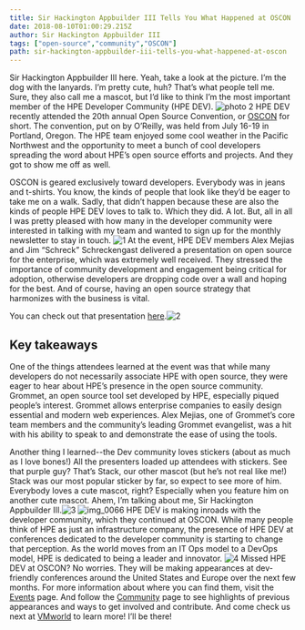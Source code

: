 ```yaml
---
title: Sir Hackington Appbuilder III Tells You What Happened at OSCON
date: 2018-08-10T01:00:29.215Z
author: Sir Hackington Appbuilder III 
tags: ["open-source","community","OSCON"]
path: sir-hackington-appbuilder-iii-tells-you-what-happened-at-oscon
---
```

Sir Hackington Appbuilder III here. Yeah, take a look at the picture. I’m the dog with the lanyards. I’m pretty cute, huh? That’s what people tell me. Sure, they also call me a mascot, but I’d like to think I’m the most important member of the HPE Developer Community (HPE DEV). ![photo 2](/uploads/media/2018/8/photo-2-1533863198104.JPG)
HPE DEV recently attended the 20th annual Open Source Convention, or [OSCON](https://community.hpe.com/t5/Shifting-to-Software-Defined/Don-t-miss-HPE-at-OSCON-2018-July-16-19/ba-p/7011089#.W2s6gShKiM8) for short. The convention, put on by O’Reilly, was held from July 16-19 in Portland, Oregon. The HPE team enjoyed some cool weather in the Pacific Northwest and the opportunity to meet a bunch of cool developers spreading the word about HPE’s open source efforts and projects. And they got to show me off as well.  


OSCON is geared exclusively toward developers. Everybody was in jeans and t-shirts. You know, the kinds of people that look like they’d be eager to take me on a walk. Sadly, that didn’t happen because these are also the kinds of people HPE DEV loves to talk to. Which they did. A lot. But, all in all I was pretty pleased with how many in the developer community were interested in talking with my team and wanted to sign up for the monthly newsletter to stay in touch. ![1](/uploads/media/2018/8/1-1533863099426.png)
At the event, HPE DEV members Alex Mejias and Jim “Schreck” Schreckengast delivered a presentation on open source for the enterprise, which was extremely well received. They stressed the importance of community development and engagement being critical for adoption, otherwise developers are dropping code over a wall and hoping for the best.  And of course, having an open source strategy that harmonizes with the business is vital.

You can check out that presentation [here](https://cdn.oreillystatic.com/en/assets/1/event/274/Open-sourcing%20enterprise%20software%20_sponsored%20by%20HPE_%20Presentation.pptx).![2](/uploads/media/2018/8/2-1533863118364.png)
## Key takeaways

One of the things attendees learned at the event was that while many developers do not necessarily associate HPE with open source, they were eager to hear about HPE’s presence in the open source community. Grommet, an open source tool set developed by HPE, especially piqued people’s interest. Grommet allows enterprise companies to easily design essential and modern web experiences. Alex Mejias, one of Grommet’s core team members and the community’s leading Grommet evangelist, was a hit with his ability to speak to and demonstrate the ease of using the tools.  


Another thing I learned--the Dev community loves stickers (about as much as I love bones!) All the presenters loaded up attendees with stickers. See that purple guy? That’s Stack, our other mascot (but he’s not real like me!) Stack was our most popular sticker by far, so expect to see more of him. Everybody loves a cute mascot, right? Especially when you feature him on another cute mascot. Ahem, I’m talking about me, Sir Hackington Appbuilder III.![3](/uploads/media/2018/8/3-1533863149410.png)
![img_0066](/uploads/media/2018/8/img_0066-1533863211157.JPG)
HPE DEV is making inroads with the developer community, which they continued at OSCON. While many people think of HPE as just an infrastructure company, the presence of HPE DEV at conferences dedicated to the developer community is starting to change that perception. As the world moves from an IT Ops model to a DevOps model, HPE is dedicated to being a leader and innovator. ![4](/uploads/media/2018/8/4-1533863163033.png)
Missed HPE DEV at OSCON? No worries. They will be making appearances at dev-friendly conferences around the United States and Europe over the next few months. For more information about where you can find them, visit the [Events](https://developer.hpe.com/events) page. And follow the [Community](https://developer.hpe.com/community) page to see highlights of previous appearances and ways to get involved and contribute. And come check us next at [VMworld](https://www.vmworld.com/en/us/index.html) to learn more! I’ll be there!